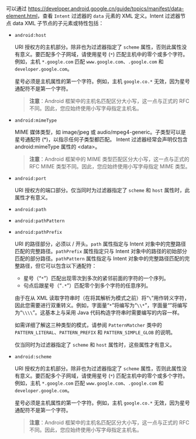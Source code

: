 可以通过 <https://developer.android.google.cn/guide/topics/manifest/data-element.html>，查看 `Intent` 过滤器的 `data` 元素的 XML 定义。Intent 过滤器节点 data XML 子节点的子元素或特性包括：

+   `android:host`

    URI 授权方的主机部分。除非也为过滤器指定了 `scheme` 属性，否则此属性没有意义。要匹配多个子网域，请使用星号 (`*`) 匹配主机中的零个或多个字符。例如，主机 `*.google.com` 匹配 `www.google.com`、`.google.com` 和 `developer.google.com`。

    星号必须是主机属性的第一个字符。例如，主机 `google.co.*` 无效，因为星号通配符不是第一个字符。

    >   **注意**：Android 框架中的主机名匹配区分大小写，这一点与正式的 RFC 不同。因此，您应始终使用小写字母指定主机名。

+   `android:mimeType`

    MIME 媒体类型，如 image/jpeg 或 audio/mpeg4-generic。子类型可以是星号通配符 (*)，以指示任何子类型都匹配。
    Intent 过滤器经常会声明仅包含 android:mimeType 属性的 \<data>。

    >   **注意**：Android 框架中的 MIME 类型匹配区分大小写，这一点与正式的 RFC MIME 类型不同。因此，您应始终使用小写字母指定 MIME 类型。

+   `android:port`

    URI 授权方的端口部分。仅当同时为过滤器指定了 `scheme` 和 `host` 属性时，此属性才有意义。

+   `android:path`

+   `android:pathPattern`

+   `android:pathPrefix`

    URI 的路径部分，必须以 / 开头。`path` 属性指定与 Intent 对象中的完整路径匹配的完整路径。`pathPrefix` 属性指定只与 Intent 对象中的路径的初始部分匹配的部分路径。`pathPattern` 属性指定与 Intent 对象中的完整路径匹配的完整路径，但它可以包含以下通配符：

    -   星号（“`*`”）匹配出现零次到多次的紧邻前面的字符的一个序列。
    -   句点后跟星号（“`.*`”）匹配零个到多个字符的任意序列。

    由于在从 XML 读取字符串时（在将其解析为模式之前）将“`\`”用作转义字符，因此您需要进行双重转义。例如，字面量“`*`”将编写为“`\\*`”，字面量“”将编写为“`\\\\`”。这基本上与采用 Java 代码构造字符串时需要编写的内容一样。

    如需详细了解这三种类型的模式，请参阅 `PatternMatcher` 类中的 `PATTERN_LITERAL`、`PATTERN_PREFIX` 和 `PATTERN_SIMPLE_GLOB` 的说明。

    仅当同时为过滤器指定了 `scheme` 和 `host` 属性时，这些属性才有意义。

+   `android:scheme`

    URI 授权方的主机部分。除非也为过滤器指定了 `scheme` 属性，否则此属性没有意义。要匹配多个子网域，请使用星号 (`*`) 匹配主机中的零个或多个字符。例如，主机 `*.google.com` 匹配 `www.google.com`、`.google.com` 和 `developer.google.com`。

    星号必须是主机属性的第一个字符。例如，主机 `google.co.*` 无效，因为星号通配符不是第一个字符。

    >   **注意**：Android 框架中的主机名匹配区分大小写，这一点与正式的 RFC 不同。因此，您应始终使用小写字母指定主机名。